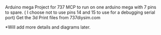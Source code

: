 Arduino mega Project for 737 MCP to run on one arduino mega with 7 pins to spare.
( I choose not to use pins 14 and 15 to use for a debugging serial port)
Get the 3d Print files from 737diysim.com




*Will add more details and diagrams later. 